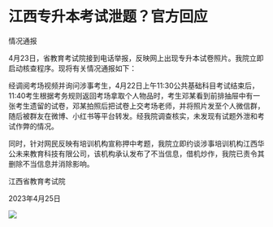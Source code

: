 # 江西专升本考试泄题？官方回应

情况通报

4月23日，省教育考试院接到电话举报，反映网上出现专升本试卷照片。我院立即启动核查程序。现将有关情况通报如下：

经调阅考场视频并询问涉事考生，4月22日上午11:30公共基础科目考试结束后，11:40考生根据考务规则返回考场拿取个人物品时，考生邓某看到前排抽屉中有一张考生遗留的试卷，邓某拍照后把试卷上交考场老师，并将照片发至个人微信群，随后被群友在微博、小红书等平台转发。经我院调查核实，未发现有试题外泄和考试作弊的情况。

同时，针对网民反映有培训机构宣称押中考题，我院立即约谈涉事培训机构江西华公未来教育科技有限公司，该机构承认发布了不当信息，借机炒作，我院已责令其删除不当信息并消除影响。

江西省教育考试院

2023年4月25日

![](https://inews.gtimg.com/om_bt/OKMedVY_uZUYCLnrngcHVEahQ2qjr-UvWq4oPzZXAN91AAA/1000)

